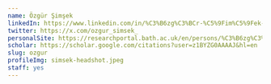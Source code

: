 ```yaml
---
name: Özgür Şimşek
linkedIn: https://www.linkedin.com/in/%C3%B6zg%C3%BCr-%C5%9Fim%C5%9Fek-67211721b
twitter: https://x.com/ozgur_simsek_
personalSite: https://researchportal.bath.ac.uk/en/persons/%C3%B6zg%C3%BCr-%C5%9Fim%C5%9Fek
scholar: https://scholar.google.com/citations?user=z1BYZG0AAAAJ&hl=en
slug: ozgur
profileImg: simsek-headshot.jpeg
staff: yes
---
```

